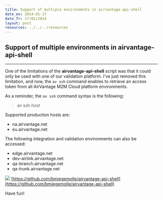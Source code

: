 ```yaml
---
title: Support of multiple environments in airvantage-api-shell
date_en: 2014-01-17
date_fr: 17/01/2014
layout: post
resources: ../../../resources
---
```


## Support of multiple environments in airvantage-api-shell

---

One of the limitations of the **airvantage-api-shell** script was that it could only be used with one of our validation platform. I've just removed this limitation, and now, the `av ssh` command enables to retrieve an access token from all AirVantage M2M Cloud platform environments.

As a reminder, the `av ssh` command syntax is the following:

> av ssh _host_

Supported production hosts are:

* na.airvantage.net
* eu.airvantage.net

The following integration and validation environments can also be accessed:

* edge.airvantage.net
* dev-airlink.airvantage.net
* qa-branch.airvantage.net
* qa-trunk.airvantage.net

![](../../../resources/img/github-32-black.png) [https://github.com/bmiegemolle/airvantage-api-shell](https://github.com/bmiegemolle/airvantage-api-shell)

Have fun!
